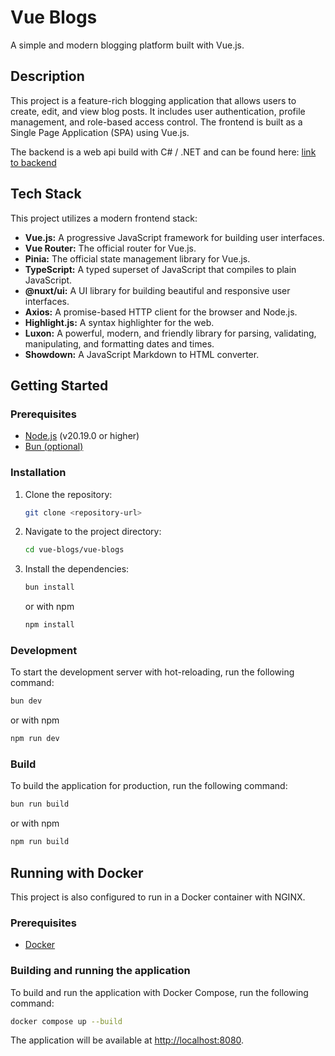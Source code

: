 # Vue Blogs

A simple and modern blogging platform built with Vue.js.

## Description

This project is a feature-rich blogging application that allows users to create, edit, and view blog posts. It includes
user authentication, profile management, and role-based access control. The frontend is built as a Single Page
Application (SPA) using Vue.js.

The backend is a web api build with C# / .NET and can be found
here: [link to backend](https://github.com/Yannick-Vk/Angular-Admin-Web-Api)

## Tech Stack

This project utilizes a modern frontend stack:

* **Vue.js:** A progressive JavaScript framework for building user interfaces.
* **Vue Router:** The official router for Vue.js.
* **Pinia:** The official state management library for Vue.js.
* **TypeScript:** A typed superset of JavaScript that compiles to plain JavaScript.
* **@nuxt/ui:** A UI library for building beautiful and responsive user interfaces.
* **Axios:** A promise-based HTTP client for the browser and Node.js.
* **Highlight.js:** A syntax highlighter for the web.
* **Luxon:** A powerful, modern, and friendly library for parsing, validating, manipulating, and formatting dates and
  times.
* **Showdown:** A JavaScript Markdown to HTML converter.

## Getting Started

### Prerequisites

* [Node.js](https://nodejs.org/) (v20.19.0 or higher)
* [Bun (optional)](https://bun.sh/)

### Installation

1. Clone the repository:
   ```sh
   git clone <repository-url>
   ```
2. Navigate to the project directory:
   ```sh
   cd vue-blogs/vue-blogs
   ```
3. Install the dependencies:
   ```sh
   bun install
   ```
   or with npm
   ```sh
   npm install
   ```

### Development

To start the development server with hot-reloading, run the following command:

```sh
bun dev
```

or with npm

```sh
npm run dev
```

### Build

To build the application for production, run the following command:

```sh
bun run build
```

or with npm

```sh
npm run build
```

## Running with Docker

This project is also configured to run in a Docker container with NGINX.

### Prerequisites

* [Docker](https://www.docker.com/get-started)

### Building and running the application

To build and run the application with Docker Compose, run the following command:

```sh
docker compose up --build
```

The application will be available at [http://localhost:8080](http://localhost:8080).
